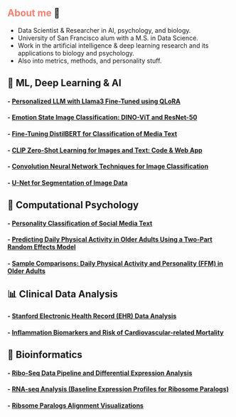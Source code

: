 ## <span style="color:salmon;">About me</span> :bust_in_silhouette:

* Data Scientist & Researcher in AI, psychology, and biology.
* University of San Francisco alum with a M.S. in Data Science.
* Work in the artificial intelligence & deep learning research and its applications to biology and psychology.
* Also into metrics, methods, and personality stuff.


## 🐍 ML, Deep Learning & AI
#### - [Personalized LLM with Llama3 Fine-Tuned using QLoRA](https://github.com/samuelcampione/personalized_llama3/tree/main)
#### - [Emotion State Image Classification: DINO-ViT and ResNet-50](https://github.com/samuelcampione/canine_affective_state_classification)
#### - [Fine-Tuning DistilBERT for Classification of Media Text](https://github.com/samuelcampione/finetuning_distilbert_for_personality_classification)
#### - [CLIP Zero-Shot Learning for Images and Text: Code & Web App](https://github.com/samuelcampione/zero_shot_learning_restaurant_data)
#### - [Convolution Neural Network Techniques for Image Classification](https://github.com/samuelcampione/CNN_Techniques_for_Image_Classification_using_CIFAR10)
#### - [U-Net for Segmentation of Image Data](https://github.com/samuelcampione/UNet-mitochondria-segmentation)

## 🧠 Computational Psychology
#### - [Personality Classification of Social Media Text](https://github.com/samuelcampione/finetuning_distilbert_for_personality_classification)
#### - [Predicting Daily Physical Activity in Older Adults Using a Two-Part Random Effects Model](https://github.com/samuelcampione/Predicting-Exercise-in-Older-Adults)
#### - [Sample Comparisons: Daily Physical Activity and Personality (FFM) in Older Adults](https://github.com/samuelcampione/Predicting-Exercise-in-Older-Adults/blob/main/M1%20MRef%20Comparison.R)

## 📊 Clinical Data Analysis
#### - [Stanford Electronic Health Record (EHR) Data Analysis](https://github.com/samuelcampione/stanford_ehr_data_analysis/tree/main)
#### - [Inflammation Biomarkers and Risk of Cardiovascular-related Mortality](https://github.com/samuelcampione/cvd_biomarker_inflamm)


## 🧬 Bioinformatics
#### - [Ribo-Seq Data Pipeline and Differential Expression Analysis](https://github.com/samuelcampione/Ribo_Seq_Pipeline_and_Analysis/)
#### - [RNA-seq Analysis (Baseline Expression Profiles for Ribosome Paralogs)](https://github.com/samuelcampione/RNAseq_Transcription_Analysis_Ribosome_Paralogs/)
#### - [Ribsome Paralogs Alignment Visualizations](https://github.com/samuelcampione/Ribosome-Protein-Paralogs-Alignments)


<br>


